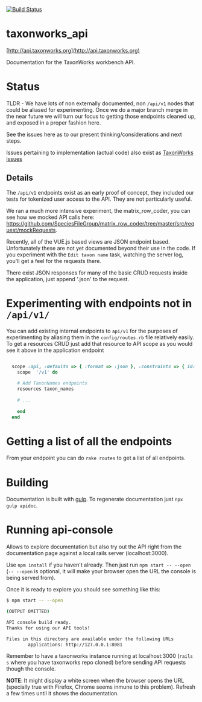 [![Build Status](https://travis-ci.org/devarsh1997/taxonworks_api.svg?branch=master)](https://travis-ci.org/devarsh1997/taxonworks_api)

# taxonworks_api

[http://api.taxonworks.org](http://api.taxonworks.org)

Documentation for the TaxonWorks workbench API.  

# Status

TLDR - We have lots of non externally documented, non `/api/v1` nodes that could be aliased for experimenting. Once we do a major branch merge in the near future we will turn our focus to getting those endpoints cleaned up, and exposed in a proper fashion here.  

See the issues here as to our present thinking/considerations and next steps.

Issues pertaining to implementation (actual code) also exist as [TaxonWorks issues](https://github.com/SpeciesFileGroup/taxonworks/issues?utf8=%E2%9C%93&q=is%3Aissue+is%3Aopen+label%3AAPI)

## Details

The `/api/v1` endpoints exist as an early proof of concept, they included our tests for tokenized user access to the API.  They are not particularly useful.

We ran a much more intensive experiment, the matrix_row_coder, you can see how we mocked API calls here: https://github.com/SpeciesFileGroup/matrix_row_coder/tree/master/src/request/mockRequests.

Recently, all of the VUE.js based views are JSON endpoint based. Unfortunately these are not yet documented beyond their use in the code.  If you experiment with the `Edit taxon name` task, watching the server log, you'll get a feel for the requests there. 

There exist JSON responses for many of the basic CRUD requests inside the application, just append '.json' to the request.

# Experimenting with endpoints not in `/api/v1/`

You can add existing internal endpoints to `api/v1` for the purposes of experimenting by aliasing them in the `config/routes.rb` file relatively easily.  To get a resources CRUD just add that resource to API scope as you would see it above in the application endpoint

```Ruby

  scope :api, :defaults => { :format => :json }, :constraints => { id: /\d+/ } do
    scope  '/v1' do
    
    # Add TaxonNames endpoints
    resources taxon_names
    
    # ...
    
    end
  end
```

# Getting a list of all the endpoints

From your endpoint you can do `rake routes` to get a list of all endpoints.

# Building 

Documentation is built with [gulp](https://gulpjs.com/). To regenerate documentation just `npx gulp apidoc`.

# Running api-console

Allows to explore documentation but also try out the API right from the documentation page against a local rails server (localhost:3000).

Use `npm install` if you haven't already. Then just run `npm start -- --open` (`-- --open` is optional, it will make your browser open the URL the console is being served from).

Once it is ready to explore you should see something like this:
```bash
$ npm start -- --open

(OUTPUT OMITTED)

API console build ready.
Thanks for using our API tools!

Files in this directory are available under the following URLs
        applications: http://127.0.0.1:8081
```
Remember to have a taxonworks instance running at localhost:3000 (`rails s` where you have taxonworks repo cloned) before sending API requests though the console.

**NOTE**: It might display a white screen when the browser opens the URL (specially true with Firefox, Chrome seems inmune to this problem). Refresh a few times until it shows the documentation.
